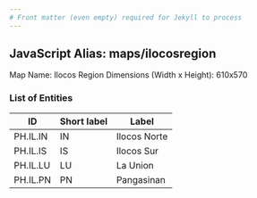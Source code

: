 ```yaml
---
# Front matter (even empty) required for Jekyll to process
---
```


## JavaScript Alias: maps/ilocosregion

Map Name: Ilocos Region
Dimensions (Width x Height): 610x570





### List of Entities

ID | Short label | Label
---|---|---|
PH.IL.IN | IN | Ilocos Norte
PH.IL.IS | IS | Ilocos Sur
PH.IL.LU | LU | La Union
PH.IL.PN | PN | Pangasinan